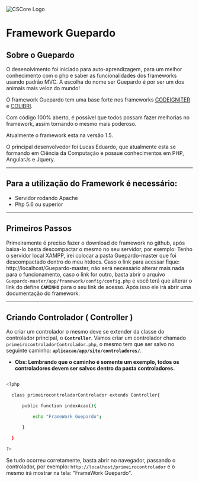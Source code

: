![CSCore Logo](https://images3.alphacoders.com/276/276219.jpg)

# Framework Guepardo #

## Sobre o Guepardo

O desenolvimento foi iniciado para auto-aprendizagem, para um melhor conhecimento com o php e saber as funcionalidades dos frameworks usando padrão MVC.
A escolha do nome ser Guepardo é por ser um dos animais mais veloz do mundo!

O framework Guepardo tem uma base forte nos frameworks [CODEIGNITER] e [COLIBRI].

Com código 100% aberto, é possível que todos possam fazer melhorias no framework, assim tornando o mesmo mais poderoso.

Atualmente o framework esta na versão 1.5.

O principal desenvolvedor foi Lucas Eduardo, que atualmente esta se formando em Ciência da Computação e possue conhecimentos em PHP, AngularJs e Jquery.

---

## Para a utilização do Framework é necessário:

- Servidor rodando Apache
- Php 5.6 ou superior
---
## Primeiros Passos

Primeiramente é preciso fazer o download do framework no github, após baixa-lo basta descompactar o mesmo no seu servidor, por exemplo:
Tenho o servidor local XAMPP, irei colocar a pasta Guepardo-master que foi descompactado dentro do meu htdocs.
Caso o link para acessar fique: http://localhost/Guepardo-master, não será necessário alterar mais nada para o funcionamento, caso o link for outro, basta abrir o arquivo ``` Guepardo-master/app/framework/config/config.php``` e você terá que alterar o link do define **```CAMINHO```** para o seu link de acesso.
Após isso ele irá abrir uma documentação do framework.

---

## Criando Controlador ( Controller )

Ao criar um controlador o mesmo deve se extender da classe do controlador principal, o **```Controller```**.
Vamos criar um controlador chamado ``` primeirocontroladorControlador.php ```, o mesmo tem que ser salvo no seguinte caminho: **```aplicacao/app/site/controladores/```**.

* **Obs: Lembrando que o caminho é somente um exemplo, todos os controladores devem ser salvos dentro da pasta controladores.**

```sh

<?php

  class primeirocontroladorControlador extends Controller{

      public function indexAcao(){

          echo "FrameWork Guepardo";

      }

  }

?> 

```

Se tudo ocorreu corretamente, basta abrir no navegador, passando o controlador, por exemplo:
```http://localhost/primeirocontrolador``` e o mesmo irá mostrar na tela: "FrameWork Guepardo". 

[CODEIGNITER]: <https://codeigniter.com/>
[COLIBRI]: <http://grupoorgany.com.br/>
